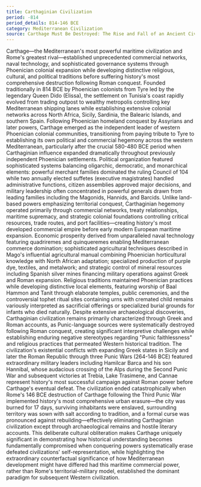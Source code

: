 ```yaml
---
title: Carthaginian Civilization
period: -814
period_details: 814-146 BCE
category: Mediterranean Civilization
source: Carthage Must Be Destroyed: The Rise and Fall of an Ancient Civilization - Richard Miles
---
```

Carthage—the Mediterranean's most powerful maritime civilization and Rome's greatest rival—established unprecedented commercial networks, naval technology, and sophisticated governance systems through Phoenician colonial expansion while developing distinctive religious, cultural, and political traditions before suffering history's most comprehensive destruction following Roman conquest. Founded traditionally in 814 BCE by Phoenician colonists from Tyre led by the legendary Queen Dido (Elissa), the settlement on Tunisia's coast rapidly evolved from trading outpost to wealthy metropolis controlling key Mediterranean shipping lanes while establishing extensive colonial networks across North Africa, Sicily, Sardinia, the Balearic Islands, and southern Spain. Following Phoenician homeland conquest by Assyrians and later powers, Carthage emerged as the independent leader of western Phoenician colonial communities, transitioning from paying tribute to Tyre to establishing its own political and commercial hegemony across the western Mediterranean, particularly after the crucial 580-480 BCE period when Carthaginian influence expanded dramatically throughout previously independent Phoenician settlements. Political organization featured sophisticated systems balancing oligarchic, democratic, and monarchical elements: powerful merchant families dominated the ruling Council of 104 while two annually elected suffetes (executive magistrates) handled administrative functions, citizen assemblies approved major decisions, and military leadership often concentrated in powerful generals drawn from leading families including the Magonids, Hannids, and Barcids. Unlike land-based powers emphasizing territorial conquest, Carthaginian hegemony operated primarily through commercial networks, treaty relationships, maritime supremacy, and strategic colonial foundations controlling critical resources, trade routes, and port facilities—creating history's most developed commercial empire before early modern European maritime expansion. Economic prosperity derived from unparalleled naval technology featuring quadriremes and quinqueremes enabling Mediterranean commerce domination; sophisticated agricultural techniques described in Mago's influential agricultural manual combining Phoenician horticultural knowledge with North African adaptation; specialized production of purple dye, textiles, and metalwork; and strategic control of mineral resources including Spanish silver mines financing military operations against Greek and Roman expansion. Religious traditions maintained Phoenician practices while developing distinctive local elements, featuring worship of Baal Hammon and Tanit through elaborate temples, public ceremonies, and the controversial tophet ritual sites containing urns with cremated child remains variously interpreted as sacrificial offerings or specialized burial grounds for infants who died naturally. Despite extensive archaeological discoveries, Carthaginian civilization remains primarily characterized through Greek and Roman accounts, as Punic-language sources were systematically destroyed following Roman conquest, creating significant interpretive challenges while establishing enduring negative stereotypes regarding "Punic faithlessness" and religious practices that permeated Western historical tradition. The civilization's existential conflicts with expanding Greek states in Sicily and later the Roman Republic through three Punic Wars (264-146 BCE) featured extraordinary military leaders including Hamilcar Barca and his son Hannibal, whose audacious crossing of the Alps during the Second Punic War and subsequent victories at Trebia, Lake Trasimene, and Cannae represent history's most successful campaign against Roman power before Carthage's eventual defeat. The civilization ended catastrophically when Rome's 146 BCE destruction of Carthage following the Third Punic War implemented history's most comprehensive urban erasure—the city was burned for 17 days, surviving inhabitants were enslaved, surrounding territory was sown with salt according to tradition, and a formal curse was pronounced against rebuilding—effectively eliminating Carthaginian civilization except through archaeological remains and hostile literary accounts. This deliberate cultural obliteration makes Carthage uniquely significant in demonstrating how historical understanding becomes fundamentally compromised when conquering powers systematically erase defeated civilizations' self-representation, while highlighting the extraordinary counterfactual significance of how Mediterranean development might have differed had this maritime commercial power, rather than Rome's territorial-military model, established the dominant paradigm for subsequent Western civilization. 